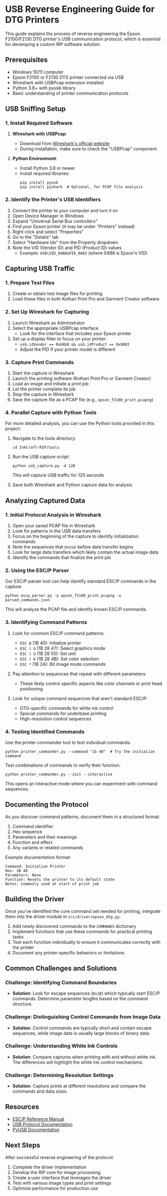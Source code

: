 # USB Reverse Engineering Guide for DTG Printers

This guide explains the process of reverse engineering the Epson F2100/F2130 DTG printer's USB communication protocol, which is essential for developing a custom RIP software solution.

## Prerequisites

- Windows 10/11 computer
- Epson F2100 or F2130 DTG printer connected via USB
- Wireshark with USBPcap extension installed
- Python 3.8+ with pyusb library
- Basic understanding of printer communication protocols

## USB Sniffing Setup

### 1. Install Required Software

1. **Wireshark with USBPcap**:
   - Download from [Wireshark's official website](https://www.wireshark.org/download.html)
   - During installation, make sure to check the "USBPcap" component

2. **Python Environment**:
   - Install Python 3.8 or newer
   - Install required libraries:
     ```
     pip install pyusb
     pip install pyshark  # Optional, for PCAP file analysis
     ```

### 2. Identify the Printer's USB Identifiers

1. Connect the printer to your computer and turn it on
2. Open Device Manager in Windows
3. Expand "Universal Serial Bus controllers"
4. Find your Epson printer (it may be under "Printers" instead)
5. Right-click and select "Properties"
6. Go to the "Details" tab
7. Select "Hardware Ids" from the Property dropdown
8. Note the VID (Vendor ID) and PID (Product ID) values
   - Example: `USB\VID_04B8&PID_0883` (where 04B8 is Epson's VID)

## Capturing USB Traffic

### 1. Prepare Test Files

1. Create or obtain test image files for printing
2. Load these files in both Kothari Print Pro and Garment Creator software

### 2. Set Up Wireshark for Capturing

1. Launch Wireshark as Administrator
2. Select the appropriate USBPcap interface
   - Look for the interface that includes your Epson printer
3. Set up a display filter to focus on your printer:
   - `usb.idVendor == 0x04b8 && usb.idProduct == 0x0883`
   - Adjust the PID if your printer model is different

### 3. Capture Print Commands

1. Start the capture in Wireshark
2. Launch the printing software (Kothari Print Pro or Garment Creator)
3. Load an image and initiate a print job
4. Let the printer complete its job
5. Stop the capture in Wireshark
6. Save the capture file as a PCAP file (e.g., `epson_f2100_print.pcapng`)

### 4. Parallel Capture with Python Tools

For more detailed analysis, you can use the Python tools provided in this project:

1. Navigate to the tools directory:
   ```
   cd InkCraft-RIP/tools
   ```

2. Run the USB capture script:
   ```
   python usb_capture.py -d 120
   ```
   This will capture USB traffic for 120 seconds

3. Save both Wireshark and Python capture data for analysis

## Analyzing Captured Data

### 1. Initial Protocol Analysis in Wireshark

1. Open your saved PCAP file in Wireshark
2. Look for patterns in the USB data transfers
3. Focus on the beginning of the capture to identify initialization commands
4. Note the sequences that occur before data transfer begins
5. Look for large data transfers which likely contain the actual image data
6. Identify the commands that finalize the print job

### 2. Using the ESC/P Parser

Our ESC/P parser tool can help identify standard ESC/P commands in the capture:

```
python escp_parser.py -p epson_f2100_print.pcapng -o parsed_commands.json
```

This will analyze the PCAP file and identify known ESC/P commands.

### 3. Identifying Command Patterns

1. Look for common ESC/P command patterns:
   - `ESC @` (1B 40): Initialize printer
   - `ESC ( G` (1B 28 47): Select graphics mode
   - `ESC ( U` (1B 28 55): Set unit
   - `ESC ( K` (1B 28 4B): Set color selection
   - `ESC *` (1B 2A): Bit image mode commands

2. Pay attention to sequences that repeat with different parameters:
   - These likely control specific aspects like color channels or print head positioning

3. Look for unique command sequences that aren't standard ESC/P:
   - DTG-specific commands for white ink control
   - Special commands for underbase printing
   - High-resolution control sequences

### 4. Testing Identified Commands

Use the printer commander tool to test individual commands:

```
python printer_commander.py --command "1b 40"  # Try the initialize command
```

Test combinations of commands to verify their function:

```
python printer_commander.py --init --interactive
```

This opens an interactive mode where you can experiment with command sequences.

## Documenting the Protocol

As you discover command patterns, document them in a structured format:

1. Command identifier
2. Hex sequence
3. Parameters and their meanings
4. Function and effect
5. Any variants or related commands

Example documentation format:

```
Command: Initialize Printer
Hex: 1B 40
Parameters: None
Function: Resets the printer to its default state
Notes: Commonly used at start of print job
```

## Building the Driver

Once you've identified the core command set needed for printing, integrate them into the driver module in `src/driver/epson_dtg.py`:

1. Add newly discovered commands to the `COMMANDS` dictionary
2. Implement functions that use these commands for practical printing tasks
3. Test each function individually to ensure it communicates correctly with the printer
4. Document any printer-specific behaviors or limitations

## Common Challenges and Solutions

### Challenge: Identifying Command Boundaries

- **Solution**: Look for escape sequences (`0x1B`) which typically start ESC/P commands. Determine parameter lengths based on the command structure.

### Challenge: Distinguishing Control Commands from Image Data

- **Solution**: Control commands are typically short and contain escape sequences, while image data is usually large blocks of binary data.

### Challenge: Understanding White Ink Controls

- **Solution**: Compare captures when printing with and without white ink. The differences will highlight the white ink control mechanisms.

### Challenge: Determining Resolution Settings

- **Solution**: Capture prints at different resolutions and compare the commands and data sizes.

## Resources

- [ESC/P Reference Manual](https://files.support.epson.com/pdf/general/escp2ref.pdf)
- [USB Protocol Documentation](https://www.usb.org/documents)
- [PyUSB Documentation](https://github.com/pyusb/pyusb/blob/master/docs/tutorial.rst)

## Next Steps

After successful reverse engineering of the protocol:

1. Complete the driver implementation
2. Develop the RIP core for image processing
3. Create a user interface that leverages the driver
4. Test with various image types and print settings
5. Optimize performance for production use 